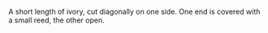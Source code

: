A short length of ivory, cut diagonally on one side. One end is covered with a small reed, the other open.